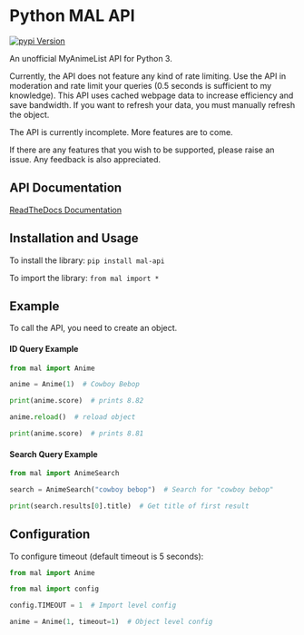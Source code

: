 # Python MAL API

[![pypi Version](https://img.shields.io/pypi/v/mal-api.svg?color=informational)](https://pypi.org/project/mal-api/)

An unofficial MyAnimeList API for Python 3.

Currently, the API does not feature any kind of rate limiting. Use the API in moderation
and rate limit your queries (0.5 seconds is sufficient to my knowledge). This API uses
cached webpage data to increase efficiency and save bandwidth. If you want to refresh
your data, you must manually refresh the object.

The API is currently incomplete. More features are to come.

If there are any features that you wish to be supported, please raise an issue. Any
feedback is also appreciated.

## API Documentation

[ReadTheDocs Documentation](https://mal-api.readthedocs.io)

## Installation and Usage

To install the library: `pip install mal-api`

To import the library: `from mal import *`

## Example

To call the API, you need to create an object.

#### ID Query Example

```python
from mal import Anime

anime = Anime(1)  # Cowboy Bebop

print(anime.score)  # prints 8.82

anime.reload()  # reload object

print(anime.score)  # prints 8.81
```

#### Search Query Example

```python
from mal import AnimeSearch

search = AnimeSearch("cowboy bebop")  # Search for "cowboy bebop"

print(search.results[0].title)  # Get title of first result
```

## Configuration

To configure timeout (default timeout is 5 seconds):

```python
from mal import Anime

from mal import config

config.TIMEOUT = 1  # Import level config

anime = Anime(1, timeout=1)  # Object level config
```